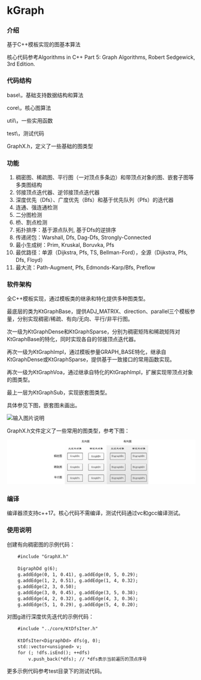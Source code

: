 # kGraph

### 介绍

基于C++模板实现的图基本算法

核心代码参考Algorithms in C++ Part 5: Graph Algorithms, Robert Sedgewick, 3rd Edition.


### 代码结构

base\，基础支持数据结构和算法

core\，核心图算法

util\，一些实用函数

test\，测试代码

GraphX.h，定义了一些基础的图类型


### 功能

1.  稠密图、稀疏图、平行图（一对顶点多条边）和带顶点对象的图、嵌套子图等多类图结构
2.  邻接顶点迭代器、逆邻接顶点迭代器
3.  深度优先（Dfs）、广度优先（Bfs）和基于优先队列（Pfs）的迭代器
4.  连通、强连通检测
5.  二分图检测
6.  桥、割点检测
7.  拓扑排序：基于源点队列, 基于Dfs的逆排序
8.  传递闭包：Warshall, Dfs, Dag-Dfs, Strongly-Connected
9.  最小生成树：Prim, Kruskal, Boruvka, Pfs
10. 最优路径：单源（Dijkstra, Pfs, TS, Bellman-Ford），全源（Dijkstra, Pfs, Dfs, Floyd）
11. 最大流：Path-Augment, Pfs, Edmonds-Karp/Bfs, Preflow


### 软件架构

全C++模板实现，通过模板类的继承和特化提供多种图类型。

最底层的类为KtGraphBase，提供ADJ_MATRIX、direction、parallel三个模板参量，分别实现稠密/稀疏、有向/无向、平行/非平行图。

次一级为KtGraphDense和KtGraphSparse，分别为稠密矩阵和稀疏矩阵对KtGraphBase的特化，同时实现各自的邻接顶点迭代器。

再次一级为KtGraphImpl，通过模板参量GRAPH_BASE特化，继承自KtGraphDense或KtGraphSparse，提供基于一致接口的常用函数实现。

再次一级为KtGraphVoa，通过继承自特化的KtGraphImpl，扩展实现带顶点对象的图类型。

最上一层为KtGraphSub，实现嵌套图类型。

具体参见下图，嵌套图未画出。

![输入图片说明](https://images.gitee.com/uploads/images/2021/1102/100032_d62dde5c_8396825.jpeg "arch.jpg")

GraphX.h文件定义了一些常用的图类型，参考下图：

![输入图片说明](pic/graph-calss.png)

### 编译

编译器须支持c++17。核心代码不需编译，测试代码通过vc和gcc编译测试。


### 使用说明

创建有向稠密图的示例代码：

```
    #include "GraphX.h"

    DigraphDd g(6);
    g.addEdge(0, 1, 0.41), g.addEdge(0, 5, 0.29); 
    g.addEdge(1, 2, 0.51), g.addEdge(1, 4, 0.32); 
    g.addEdge(2, 3, 0.50);
    g.addEdge(3, 0, 0.45), g.addEdge(3, 5, 0.38);
    g.addEdge(4, 2, 0.32), g.addEdge(4, 3, 0.36);
    g.addEdge(5, 1, 0.29), g.addEdge(5, 4, 0.20);
```

对图g进行深度优先迭代的示例代码：

```
    #include "../core/KtDfsIter.h"

    KtDfsIter<DigraphDd> dfs(g, 0);
    std::vector<unsigned> v;
    for (; !dfs.isEnd(); ++dfs) 
        v.push_back(*dfs); // *dfs表示当前遍历的顶点序号
```


更多示例代码参考test目录下的测试代码。

